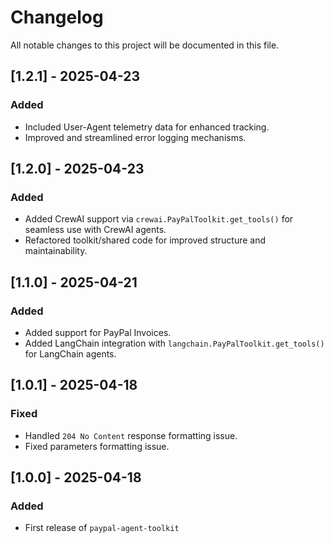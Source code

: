 # Changelog

All notable changes to this project will be documented in this file.

## [1.2.1] - 2025-04-23
### Added
- Included User-Agent telemetry data for enhanced tracking.
- Improved and streamlined error logging mechanisms.

## [1.2.0] - 2025-04-23
### Added
- Added CrewAI support via `crewai.PayPalToolkit.get_tools()` for seamless use with CrewAI agents.
- Refactored toolkit/shared code for improved structure and maintainability.

## [1.1.0] - 2025-04-21
### Added
- Added support for PayPal Invoices.
- Added LangChain integration with `langchain.PayPalToolkit.get_tools()` for LangChain agents.

## [1.0.1] - 2025-04-18
### Fixed
- Handled `204 No Content` response formatting issue.
- Fixed parameters formatting issue.

## [1.0.0] - 2025-04-18
### Added
- First release of `paypal-agent-toolkit`
